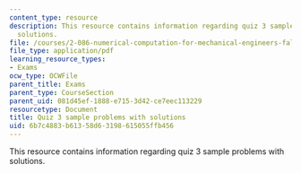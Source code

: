 ```yaml
---
content_type: resource
description: This resource contains information regarding quiz 3 sample problems with
  solutions.
file: /courses/2-086-numerical-computation-for-mechanical-engineers-fall-2012/6b7c4883b61358d63198615055ffb456_MIT2_086F12_quiz3_samples.pdf
file_type: application/pdf
learning_resource_types:
- Exams
ocw_type: OCWFile
parent_title: Exams
parent_type: CourseSection
parent_uid: 081d45ef-1888-e715-3d42-ce7eec113229
resourcetype: Document
title: Quiz 3 sample problems with solutions
uid: 6b7c4883-b613-58d6-3198-615055ffb456
---
```

This resource contains information regarding quiz 3 sample problems with solutions.

